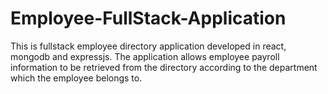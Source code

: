 # Employee-FullStack-Application
This is fullstack employee directory application developed in react, mongodb and expressjs. The application allows employee payroll information to be retrieved from the directory according to the department which the employee belongs to.
